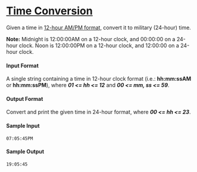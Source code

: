 # [Time Conversion](https://www.hackerrank.com/challenges/time-conversion)

Given a time in [12-hour AM/PM format](https://en.wikipedia.org/wiki/12-hour_clock), convert it to military (24-hour) time.

__Note:__ Midnight is 12:00:00AM on a 12-hour clock, and 00:00:00 on a 24-hour clock. Noon is 12:00:00PM on a 12-hour clock, and 12:00:00 on a 24-hour clock.

#### Input Format
A single string containing a time in 12-hour clock format (i.e.: __hh:mm:ssAM__ or __hh:mm:ssPM__), where __*01 <= hh <= 12*__ and __*00 <= mm, ss <= 59*__.

#### Output Format
Convert and print the given time in 24-hour format, where __*00 <= hh <= 23*__.

#### Sample Input
```
07:05:45PM
```
#### Sample Output
```
19:05:45
```

